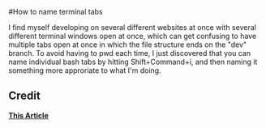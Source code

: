 #How to name terminal tabs

I find myself developing on several different websites at once with several different terminal windows open at once, which can get confusing to have multiple tabs open at once in which the file structure ends on the "dev" branch.  To avoid having to pwd each time, I just discovered that you can name individual bash tabs by hitting Shift+Command+i, and then naming it something more approriate to what I'm doing.

## Credit
**[This Article](http://osxdaily.com/2012/07/20/rename-terminal-tabs-in-mac-os-x/)**

